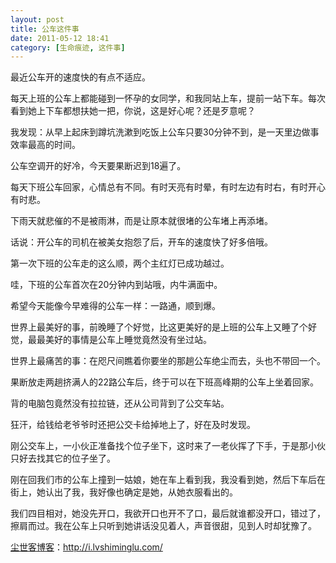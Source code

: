 ```yaml
---
layout: post
title: 公车这件事
date: 2011-05-12 18:41
category: [生命痕迹, 这件事]
---
```

最近公车开的速度快的有点不适应。

每天上班的公车上都能碰到一怀孕的女同学，和我同站上车，提前一站下车。每次看到她上下车都想扶她一把，你说，这是好心呢？还是歹意呢？

我发现：从早上起床到蹲坑洗漱到吃饭上公车只要30分钟不到，是一天里边做事效率最高的时间。

公车空调开的好冷，今天要果断迟到18遍了。

每天下班公车回家，心情总有不同。有时天亮有时晕，有时左边有时右，有时开心有时悲。

下雨天就悲催的不是被雨淋，而是让原本就很堵的公车堵上再添堵。

话说：开公车的司机在被美女抱怨了后，开车的速度快了好多倍哦。

第一次下班的公车走的这么顺，两个主红灯已成功越过。

哇，下班的公车首次在20分钟内到站哦，内牛满面中。

希望今天能像今早难得的公车一样：一路通，顺到爆。

世界上最美好的事，前晚睡了个好觉，比这更美好的是上班的公车上又睡了个好觉，最最美好的事情是公车上睡觉竟然没有坐过站。

世界上最痛苦的事：在咫尺间瞧着你要坐的那趟公车绝尘而去，头也不带回一个。

果断放走两趟挤满人的22路公车后，终于可以在下班高峰期的公车上坐着回家。

背的电脑包竟然没有拉拉链，还从公司背到了公交车站。

狂汗，给钱给老爷爷时还把公交卡给掉地上了，好在及时发现。

刚公交车上，一小伙正准备找个位子坐下，这时来了一老伙挥了下手，于是那小伙只好去找其它的位子坐了。

刚在回我们市的公车上撞到一姑娘，她在车上看到我，我没看到她，然后下车后在街上，她认出了我，我好像也确定是她，从她衣服看出的。

我们四目相对，她没先开口，我欲开口也开不了口，最后就谁都没开口，错过了，擦肩而过。我在公车上只听到她讲话没见着人，声音很甜，见到人时却犹豫了。

<a href="http://i.lvshiminglu.com/">尘世客博客</a>：<a href="http://i.lvshiminglu.com/">http://i.lvshiminglu.com/</a>

